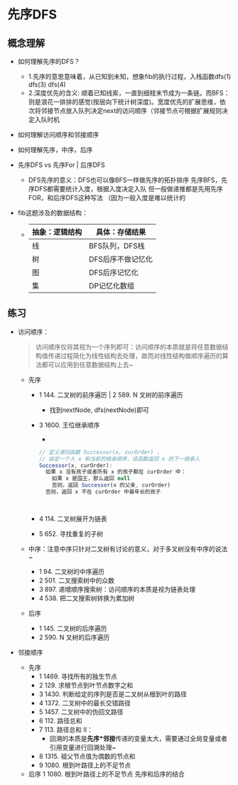 # 先序DFS

## 概念理解

- 如何理解先序的DFS？

  - 1.先序的意思意味着，从已知到未知，想象fib的执行过程，入栈函数dfs(1) dfs(3) dfs(4)
  - 2.深度优先的含义: 顺着已知线索，一直到细枝末节成为一条链。而BFS：则是浪花一排排的感觉(按层向下统计树深度)。宽度优先的扩展思维，依次将邻接节点放入队列决定next的访问顺序（邻接节点可根据扩展规则决定入队时机

- 如何理解访问顺序和邻接顺序

- 如何理解先序，中序，后序

- 先序DFS vs 先序For | 后序DFS

  - DFS先序的意义：DFS也可以像BFS一样做先序的拓扑排序
    先序BFS，先序DFS都需要统计入度，根据入度决定入队
    但一般做递推都是先用先序FOR，和后序DFS这种写法
    （因为一般入度是难以统计的

- fib这题涉及的数据结构：
  - | 抽象：逻辑结构 | 具体：存储结果    |
    | -------------- | ----------------- |
    | 线             | BFS队列，DFS栈    |
    | 树             | DFS后序不做记忆化 |
    | 图             | DFS后序记忆化     |
    | 集             | DP记忆化数组      |

## 练习

- 访问顺序：

  > 访问顺序仅将其视为一个序列即可：访问顺序的本质就是将任意数据结构值传递过程简化为线性结构去处理，故而对线性结构做顺序遍历的算法都可以应用到任意数据结构上去~

  - 先序

    - 1 144. 二叉树的前序遍历 | 2 589. N 叉树的前序遍历
      - 找到nextNode, dfs(nextNode)即可
    - 3 1600. 王位继承顺序

      -

      ```ts
      // 定义递归函数 Successor(x, curOrder) ，
      // 给定一个人 x 和当前的继承顺序，该函数返回 x 的下一继承人
      Successor(x, curOrder):
        如果 x 没有孩子或者所有 x 的孩子都在 curOrder 中：
          如果 x 是国王，那么返回 null
          否则，返回 Successor(x 的父亲, curOrder)
        否则，返回 x 不在 curOrder 中最年长的孩子




      ```

    - 4 114. 二叉树展开为链表
    - 5 652. 寻找重复的子树

  - 中序：注意中序只针对二叉树有讨论的意义，对于多叉树没有中序的说法~
    - 1 94. 二叉树的中序遍历
    - 2 501. 二叉搜索树中的众数
    - 3 897. 递增顺序搜索树：访问顺序的本质是视为链表处理
    - 4 538. 把二叉搜索树转换为累加树
  - 后序
    - 1 145. 二叉树的后序遍历
    - 2 590. N 叉树的后序遍历

- 邻接顺序
  - 先序
    - 1 1469. 寻找所有的独生节点
    - 2 129. 求根节点到叶节点数字之和
    - 3 1430. 判断给定的序列是否是二叉树从根到叶的路径
    - 4 1372. 二叉树中的最长交错路径
    - 5 1457. 二叉树中的伪回文路径
    - 6 112. 路径总和
    - 7 113. 路径总和 II：
      - 回溯的本质是**先序\*邻接**传递的变量太大，需要通过全局变量或者引用变量进行回溯处理~
    - 8 1315. 祖父节点值为偶数的节点和
    - 9 1080. 根到叶路径上的不足节点
  - 后序
    1 1080. 根到叶路径上的不足节点 先序和后序的结合
